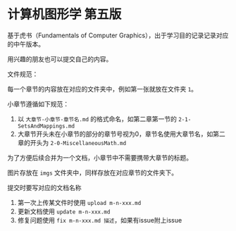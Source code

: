 # 计算机图形学 第五版
基于虎书（Fundamentals of Computer Graphics），出于学习目的记录记录对应的中午版本。

用兴趣的朋友也可以提交自己的内容。

文件规范：

每一个章节的内容放在对应的文件夹中，例如第一张就放在文件夹 `1`。

小章节遵循如下规范：
1. 以 `大章节-小章节-章节名.md` 的格式命名，如第二章第一节的 `2-1-SetsAndMappings.md`
2. 大章节开头未在小章节的部分的章节号视为0，章节名使用大章节名，如第二章的开头为 `2-0-MiscellaneousMath.md`

为了方便后续合并为一个文档，小章节中不需要携带大章节的标题。

图片存放在 `imgs` 文件夹中，同样存放在对应章节的文件夹下。

提交时要写对应的文档名称

1. 第一次上传某文件时使用 `upload m-n-xxx.md`
2. 更新文档使用 `update m-n-xxx.md`
3. 修复问题使用 `fix m-n-xxx.md 描述`，如果有issue附上issue